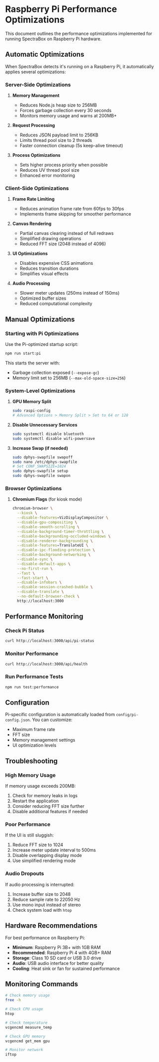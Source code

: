 # Raspberry Pi Performance Optimizations

This document outlines the performance optimizations implemented for running SpectraBox on Raspberry Pi hardware.

## Automatic Optimizations

When SpectraBox detects it's running on a Raspberry Pi, it automatically applies several optimizations:

### Server-Side Optimizations

1. **Memory Management**
   - Reduces Node.js heap size to 256MB
   - Forces garbage collection every 30 seconds
   - Monitors memory usage and warns at 200MB+

2. **Request Processing**
   - Reduces JSON payload limit to 256KB
   - Limits thread pool size to 2 threads
   - Faster connection cleanup (5s keep-alive timeout)

3. **Process Optimizations**
   - Sets higher process priority when possible
   - Reduces UV thread pool size
   - Enhanced error monitoring

### Client-Side Optimizations

1. **Frame Rate Limiting**
   - Reduces animation frame rate from 60fps to 30fps
   - Implements frame skipping for smoother performance

2. **Canvas Rendering**
   - Partial canvas clearing instead of full redraws
   - Simplified drawing operations
   - Reduced FFT size (2048 instead of 4096)

3. **UI Optimizations**
   - Disables expensive CSS animations
   - Reduces transition durations
   - Simplifies visual effects

4. **Audio Processing**
   - Slower meter updates (250ms instead of 150ms)
   - Optimized buffer sizes
   - Reduced computational complexity

## Manual Optimizations

### Starting with Pi Optimizations

Use the Pi-optimized startup script:

```bash
npm run start:pi
```

This starts the server with:
- Garbage collection exposed (`--expose-gc`)
- Memory limit set to 256MB (`--max-old-space-size=256`)

### System-Level Optimizations

1. **GPU Memory Split**
   ```bash
   sudo raspi-config
   # Advanced Options > Memory Split > Set to 64 or 128
   ```

2. **Disable Unnecessary Services**
   ```bash
   sudo systemctl disable bluetooth
   sudo systemctl disable wifi-powersave
   ```

3. **Increase Swap (if needed)**
   ```bash
   sudo dphys-swapfile swapoff
   sudo nano /etc/dphys-swapfile
   # Set CONF_SWAPSIZE=1024
   sudo dphys-swapfile setup
   sudo dphys-swapfile swapon
   ```

### Browser Optimizations

1. **Chromium Flags** (for kiosk mode)
   ```bash
   chromium-browser \
     --kiosk \
     --disable-features=VizDisplayCompositor \
     --disable-gpu-compositing \
     --disable-smooth-scrolling \
     --disable-background-timer-throttling \
     --disable-backgrounding-occluded-windows \
     --disable-renderer-backgrounding \
     --disable-features=TranslateUI \
     --disable-ipc-flooding-protection \
     --disable-background-networking \
     --disable-sync \
     --disable-default-apps \
     --no-first-run \
     --fast \
     --fast-start \
     --disable-infobars \
     --disable-session-crashed-bubble \
     --disable-translate \
     --no-default-browser-check \
     http://localhost:3000
   ```

## Performance Monitoring

### Check Pi Status

```bash
curl http://localhost:3000/api/pi-status
```

### Monitor Performance

```bash
curl http://localhost:3000/api/health
```

### Run Performance Tests

```bash
npm run test:performance
```

## Configuration

Pi-specific configuration is automatically loaded from `config/pi-config.json`. You can customize:

- Maximum frame rate
- FFT size
- Memory management settings
- UI optimization levels

## Troubleshooting

### High Memory Usage

If memory usage exceeds 200MB:

1. Check for memory leaks in logs
2. Restart the application
3. Consider reducing FFT size further
4. Disable additional features if needed

### Poor Performance

If the UI is still sluggish:

1. Reduce FFT size to 1024
2. Increase meter update interval to 500ms
3. Disable overlapping display mode
4. Use simplified rendering mode

### Audio Dropouts

If audio processing is interrupted:

1. Increase buffer size to 2048
2. Reduce sample rate to 22050 Hz
3. Use mono input instead of stereo
4. Check system load with `htop`

## Hardware Recommendations

For best performance on Raspberry Pi:

- **Minimum**: Raspberry Pi 3B+ with 1GB RAM
- **Recommended**: Raspberry Pi 4 with 4GB+ RAM
- **Storage**: Class 10 SD card or USB 3.0 drive
- **Audio**: USB audio interface for better quality
- **Cooling**: Heat sink or fan for sustained performance

## Monitoring Commands

```bash
# Check memory usage
free -h

# Check CPU usage
htop

# Check temperature
vcgencmd measure_temp

# Check GPU memory
vcgencmd get_mem gpu

# Monitor network
iftop
```
